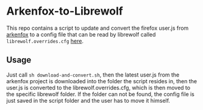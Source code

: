 # Arkenfox-to-Librewolf

This repo contains a script to update and convert the firefox user.js from [arkenfox](https://github.com/arkenfox/user.js) to a config file that can be read by librewolf called `librewolf.overrides.cfg` [here](https://librewolf.net/docs/settings/).

## Usage

Just call `sh download-and-convert.sh`, then the latest user.js from the arkenfox project is downloaded into the folder the script resides in, then the user.js is converted to the librewolf.overrides.cfg, which is then moved to the specific librewolf folder.
If the folder can not be found, the config file is just saved in the script folder and the user has to move it himself.
